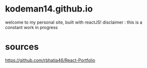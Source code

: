 # kodeman14.github.io

welcome to my personal site, built with reactJS!
disclaimer : this is a constant work in progress

# sources

https://github.com/rbhatia46/React-Portfolio
